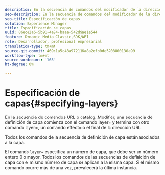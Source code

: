 ```yaml
---
description: En la secuencia de comandos del modificador de la dirección URL o del catálogo, una secuencia de definición de capa comienza con el comando layer= y termina con otro comando layer=, un comando effect= o el final de la dirección URL.
seo-description: En la secuencia de comandos del modificador de la dirección URL o del catálogo, una secuencia de definición de capa comienza con el comando layer= y termina con otro comando layer=, un comando effect= o el final de la dirección URL.
seo-title: Especificación de capas
solution: Experience Manager
title: Especificación de capas
uuid: 86ece2a6-5b91-4a24-baaa-542d9ae1e544
feature: Dynamic Media Classic,SDK/API
role: Desarrollador, profesional empresarial
translation-type: tm+mt
source-git-commit: 469d1a5c43a972116a8a2efb0de5708800130a99
workflow-type: tm+mt
source-wordcount: '165'
ht-degree: 0%

---
```



# Especificación de capas{#specifying-layers}

En la secuencia de comandos URL o catalog::Modifier, una secuencia de definición de capa comienza con el comando layer= y termina con otro comando layer=, un comando effect= o el final de la dirección URL.

Todos los comandos de la secuencia de definición de capa están asociados a la capa.

El comando `layer=` especifica un número de capa, que debe ser un número entero 0 o mayor. Todos los comandos de las secuencias de definición de capa con el mismo número de capa se aplican a la misma capa. Si el mismo comando ocurre más de una vez, prevalecerá la última instancia.

